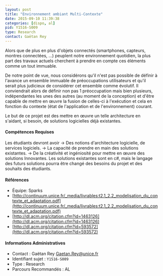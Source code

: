 ```yaml
---
layout: post
title: "Environnement ambiant Multi-Contexte"
date: 2015-09-10 11:39:38
categories: [dispo, al]
pid: Y1516-S009
type: Research
contact: Gaëtan Rey
---
```

       
Alors que de plus en plus d'objets connectés (smartphones, capteurs, montres connectées, ...) peuplent notre environnement quotidien, la plus part des travaux actuels cherchent à prendre en compte ces éléments comme un tout immuable.

De notre point de vue, nous considérons qu'il n'est pas possible de définir à l'avance un ensemble immuable de préoccupations utilisateurs et qu'il serait plus judicieux de considérer cet ensemble comme évolutif. Il conviendrait alors de définir non pas 1 préoccupation mais bien plusieurs, indépendantes les unes des autres (au moment de la conception) et d'être capable de mettre en œuvre la fusion de celles-ci à l'exécution et cela en fonction du contexte (état de l'application et de l'environnement) courant.

Le but de ce projet est des mettre en œuvre un telle architecture en s'aidant, si besoin, de solutions logicielles déjà existantes.

#### Compétences Requises
Les étudiants devront avoir 
-> Des notions d'architecture logicielle, de services logiciels.
-> La capacité de prendre en main des solutions existantes.
-> De la créativité et ingéniosité pour mettre en œuvre des solutions Innovantes.
Les solutions existantes sont en c#, mais le langage des futurs solutions pourra être changé des besoins du projet et des souhaits des étudiants.


#### Références

  * Équipe: Sparks
  * [http://continuum.unice.fr/_media/livrables:t2.1_2.2_modelisation_du_contexte_et_adaptation.pdf](http://continuum.unice.fr/_media/livrables:t2.1_2.2_modelisation_du_contexte_et_adaptation.pdf)
  * [http://dl.acm.org/citation.cfm?id=1463126](http://dl.acm.org/citation.cfm?id=1463126)
  * [http://dl.acm.org/citation.cfm?id=593572](http://dl.acm.org/citation.cfm?id=593572)

#### Informations Administratives
  * Contact : Gaëtan Rey <Gaetan.Rey@unice.fr>
  * Identifiant sujet : `Y1516-S009`
  * Type : Research
  * Parcours Recommandés : AL
     